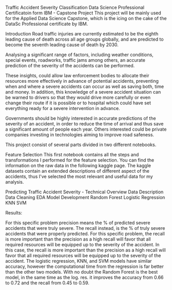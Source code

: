 Traffic Accident Severity Classification
Data Science Professional Certificatoin form IBM - Capstone Project
This project will be mainly used for the Applied Data Science Capstone, which is the icing on the cake of the DataSc Professional certificate by IBM.

Introduction
Road traffic injuries are currently estimated to be the eighth leading cause of death across all age groups globally, and are predicted to become the seventh leading cause of death by 2030.

Analysing a significant range of factors, including weather conditions, special events, roadworks, traffic jams among others, an accurate prediction of the severity of the accidents can be performed.

These insights, could allow law enforcement bodies to allocate their resources more effectively in advance of potential accidents, preventing when and where a severe accidents can occur as well as saving both, time and money. In addition, this knowledge of a severe accident situation can be warned to drivers so that they would drive more carefully or even change their route if it is possible or to hospital which could have set everything ready for a severe intervention in advance.

Governments should be highly interested in accurate predictions of the severity of an accident, in order to reduce the time of arrival and thus save a significant amount of people each year. Others interested could be private companies investing in technologies aiming to improve road safeness.

This project consist of several parts divided in two different notebooks.

Feature Selection
This first notebook contains all the steps and transformations I performed for the feature selection. You can find the information on the raw data in the following kaggle page. The kaggle datasets contain an extended descriptions of different aspect of the accidents, thus I've selected the most relevant and useful data for my analysis.

Predicting Traffic Accident Severity - Technical Overview
Data Description
Data Cleaning
EDA
Model Development
Random Forest
Logistic Regression
KNN
SVM

Results:



For this specific problem precision means the % of predicted severe accidents that were truly severe. The recall instead, is the % of truly severe accidents that were properly predicted. For this specific problem, the recall is more important than the precision as a high recall will favor that all required resources will be equipped up to the severity of the accident.
In this case, the recall is more important than the precision as a high recall will favor that all required resources will be equipped up to the severity of the accident. The logistic regression, KNN, and SVM models have similar accuracy, however the computational time from the regression is far better than the other two models. With no doubt the Random Forest is the best model, in the same time as the log. res. it improves the accuracy from 0.66 to 0.72 and the recall from 0.45 to 0.59.

